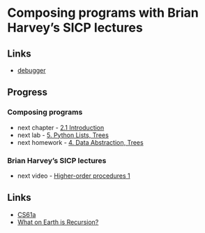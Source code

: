 # Composing programs with Brian Harvey’s SICP lectures

## Links

- [debugger](https://pythontutor.com/composingprograms.html)

## Progress

### Composing programs

- next chapter - [2.1   Introduction](https://composingprograms.com/pages/21-introduction.html)
- next lab - [5. Python Lists, Trees](https://inst.eecs.berkeley.edu/~cs61a/fa21/lab/lab05)
- next homework - [4. Data Abstraction, Trees](https://inst.eecs.berkeley.edu/~cs61a/fa21/hw/hw04)

### Brian Harvey’s SICP lectures
-	next video - [Higher-order procedures 1](https://archive.org/details/ucberkeley_webcast_ogIGxEzvnSE)

## Links

- [CS61a](https://cs61a.org/)
- [What on Earth is Recursion?](https://youtu.be/Mv9NEXX1VHc)
